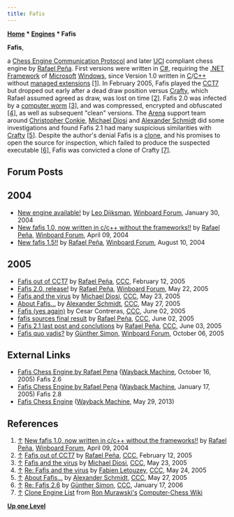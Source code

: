 ```yaml
---
title: Fafis
---
```

**[Home](Home "Home") * [Engines](Engines "Engines") * Fafis**

**Fafis**,

a [Chess Engine Communication Protocol](Chess_Engine_Communication_Protocol "Chess Engine Communication Protocol") and later [UCI](UCI "UCI") compliant chess engine by [Rafael Peña](Rafael_Pe%C3%B1a "Rafael Peña").
First versions were written in [C#](C_sharp "C sharp"), requiring the [.NET Framework](https://en.wikipedia.org/wiki/.NET_Framework) of [Microsoft](Microsoft "Microsoft") [Windows](Windows "Windows"),
since Version 1.0 written in [C](C "C")/[C++](Cpp "Cpp") without [managed extensions](https://en.wikipedia.org/wiki/Managed_Extensions_for_C%2B%2B)
<a id="cite-note-1" href="#cite-ref-1">[1]</a>.
In February 2005, Fafis played the [CCT7](CCT7 "CCT7") but dropped out early after a dead draw position versus [Crafty](Crafty "Crafty"),
which Rafael assumed agreed as draw, was lost on time <a id="cite-note-2" href="#cite-ref-2">[2]</a>.
Fafis 2.0 was infected by a [computer worm](https://en.wikipedia.org/wiki/Computer_worm) <a id="cite-note-3" href="#cite-ref-3">[3]</a>,
and was compressed, encrypted and obfuscated <a id="cite-note-4" href="#cite-ref-4">[4]</a>,
as well as subsequent "clean" versions. The [Arena](Arena "Arena") support team around [Christopher Conkie](index.php?title=Christopher_Conkie&action=edit&redlink=1 "Christopher Conkie (page does not exist)"), [Michael Diosi](index.php?title=Michael_Diosi&action=edit&redlink=1 "Michael Diosi (page does not exist)") and [Alexander Schmidt](index.php?title=Alexander_Schmidt&action=edit&redlink=1 "Alexander Schmidt (page does not exist)") did some investigations and found Fafis 2.1 had many suspicious similarities with [Crafty](Crafty "Crafty")
<a id="cite-note-5" href="#cite-ref-5">[5]</a>.
Despite the author's denial Fafis is a [clone](Category:Clone "Category:Clone"), and his promises to open the source for inspection,
which failed to produce the suspected executable <a id="cite-note-6" href="#cite-ref-6">[6]</a>,
Fafis was convicted a clone of Crafty <a id="cite-note-7" href="#cite-ref-7">[7]</a>.

## Forum Posts

## 2004

- [New engine available!](http://www.open-aurec.com/wbforum/viewtopic.php?f=18&t=46289&p=175457) by [Leo Dijksman](Leo_Dijksman "Leo Dijksman"), [Winboard Forum](Computer_Chess_Forums "Computer Chess Forums"), January 30, 2004
- [New fafis 1.0, now written in c/c++ without the frameworks!!](http://www.open-aurec.com/wbforum/viewtopic.php?f=18&t=47206) by [Rafael Peña](Rafael_Pe%C3%B1a "Rafael Peña"), [Winboard Forum](Computer_Chess_Forums "Computer Chess Forums"), April 09, 2004
- [New fafis 1.5!!](http://www.open-aurec.com/wbforum/viewtopic.php?f=18&t=48531) by [Rafael Peña](Rafael_Pe%C3%B1a "Rafael Peña"), [Winboard Forum](Computer_Chess_Forums "Computer Chess Forums"), August 10, 2004

## 2005

- [Fafis out of CCT7](https://www.stmintz.com/ccc/index.php?id=411012) by [Rafael Peña](Rafael_Pe%C3%B1a "Rafael Peña"), [CCC](CCC "CCC"), February 12, 2005
- [Fafis 2.0, release!](http://www.open-aurec.com/wbforum/viewtopic.php?f=2&t=2617) by [Rafael Peña](Rafael_Pe%C3%B1a "Rafael Peña"), [Winboard Forum](Computer_Chess_Forums "Computer Chess Forums"), May 22, 2005
- [Fafis and the virus](https://www.stmintz.com/ccc/index.php?id=427828) by [Michael Diosi](index.php?title=Michael_Diosi&action=edit&redlink=1 "Michael Diosi (page does not exist)"), [CCC](CCC "CCC"), May 23, 2005
- [About Fafis...](https://www.stmintz.com/ccc/index.php?id=428436) by [Alexander Schmidt](index.php?title=Alexander_Schmidt&action=edit&redlink=1 "Alexander Schmidt (page does not exist)"), [CCC](CCC "CCC"), May 27, 2005
- [Fafis (yes again)](https://www.stmintz.com/ccc/index.php?id=429425) by Cesar Contreras, [CCC](CCC "CCC"), June 02, 2005
- [fafis sources final result](https://www.stmintz.com/ccc/index.php?id=429427) by [Rafael Peña](Rafael_Pe%C3%B1a "Rafael Peña"), [CCC](CCC "CCC"), June 02, 2005
- [Fafis 2.1 last post and conclutions](https://www.stmintz.com/ccc/index.php?id=429583) by [Rafael Peña](Rafael_Pe%C3%B1a "Rafael Peña"), [CCC](CCC "CCC"), June 03, 2005
- [Fafis quo vadis?](http://www.open-aurec.com/wbforum/viewtopic.php?f=2&t=3627) by [Günther Simon](G%C3%BCnther_Simon "Günther Simon"), [Winboard Forum](Computer_Chess_Forums "Computer Chess Forums"), October 06, 2005

## External Links

- [Fafis Chess Engine by Rafael Peņa](https://web.archive.org/web/20051016001947/http://www.fafis.com.mx/) ([Wayback Machine](https://en.wikipedia.org/wiki/Wayback_Machine), October 16, 2005) Fafis 2.6
- [Fafis Chess Engine by Rafael Peņa](https://web.archive.org/web/20060117024941/http://www.fafis.com.mx/) ([Wayback Machine](https://en.wikipedia.org/wiki/Wayback_Machine), January 17, 2005) Fafis 2.8
- [Fafis Chess Engine](https://web.archive.org/web/20130529170816/http://www.ajedrez.fafis.com.mx/) ([Wayback Machine](https://en.wikipedia.org/wiki/Wayback_Machine), May 29, 2013)

## References

1. <a id="cite-ref-1" href="#cite-note-1">↑</a> [New fafis 1.0, now written in c/c++ without the frameworks!!](http://www.open-aurec.com/wbforum/viewtopic.php?f=18&t=47206) by [Rafael Peña](Rafael_Pe%C3%B1a "Rafael Peña"), [Winboard Forum](Computer_Chess_Forums "Computer Chess Forums"), April 09, 2004
1. <a id="cite-ref-2" href="#cite-note-2">↑</a> [Fafis out of CCT7](https://www.stmintz.com/ccc/index.php?id=411012) by [Rafael Peña](Rafael_Pe%C3%B1a "Rafael Peña"), [CCC](CCC "CCC"), February 12, 2005
1. <a id="cite-ref-3" href="#cite-note-3">↑</a> [Fafis and the virus](https://www.stmintz.com/ccc/index.php?id=427828) by [Michael Diosi](index.php?title=Michael_Diosi&action=edit&redlink=1 "Michael Diosi (page does not exist)"), [CCC](CCC "CCC"), May 23, 2005
1. <a id="cite-ref-4" href="#cite-note-4">↑</a> [Re: Fafis and the virus](https://www.stmintz.com/ccc/index.php?id=427862) by [Fabien Letouzey](Fabien_Letouzey "Fabien Letouzey"), [CCC](CCC "CCC"), May 24, 2005
1. <a id="cite-ref-5" href="#cite-note-5">↑</a> [About Fafis...](https://www.stmintz.com/ccc/index.php?id=428436) by [Alexander Schmidt](index.php?title=Alexander_Schmidt&action=edit&redlink=1 "Alexander Schmidt (page does not exist)"), [CCC](CCC "CCC"), May 27, 2005
1. <a id="cite-ref-6" href="#cite-note-6">↑</a> [Re: Fafis 2.6](https://www.stmintz.com/ccc/index.php?id=480318) by [Günther Simon](G%C3%BCnther_Simon "Günther Simon"), [CCC](CCC "CCC"), January 17, 2006
1. <a id="cite-ref-7" href="#cite-note-7">↑</a> [Clone Engine List](http://computer-chess.org/doku.php?id=computer_chess:wiki:lists:clone_engine_list) from [Ron Murawski's](Ron_Murawski "Ron Murawski") [Computer-Chess Wiki](http://computer-chess.org/doku.php?id=home)

**[Up one Level](Engines "Engines")**

